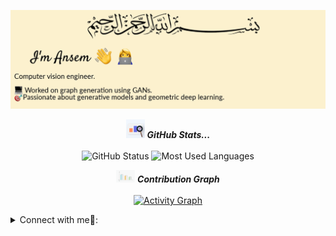 
<p align="center"><img src ="about_me.png" alt = "Bassmalah" class="center"></p>



<p align="center">
<img src="giphy.gif" width="30px" alt="GitHub-Status"/>&nbsp;<i><b>GitHub Stats...</b></i><br><br>
<img src="https://github-readme-stats.vercel.app/api?username=Ansem-chaieb&theme=onedark" alt="GitHub Status"/>
<img src = "https://github-readme-stats.vercel.app/api/top-langs/?username=Ansem-chaieb&theme=onedark" alt="Most Used Languages">
</p>

<p align="center">
<img src="giphy_1.gif" width="30px" alt="GitHub-Status"/>&nbsp;<i><b>Contribution Graph</b></i><br><br>
<a href="https://github.com/Ansem-chaieb"><img alt="Activity Graph" src="https://activity-graph.herokuapp.com/graph?username=Ansem-chaieb&bg_color=1F222E&color=F8D866&line=F85D7F&point=FFFFFF&hide_border=true" /></a>
</p>

<details>
<summary> Connect with me🤝: </summary>  
<br/>
<a href="https://www.linkedin.com/in/ansem-chaieb-4a808b193/">
  <img align="left" alt="Dave's Linkdein" width="22px" src="https://cdn3.iconfinder.com/data/icons/inficons/512/linkedin.png" />
</a>
<br/>
</details>
